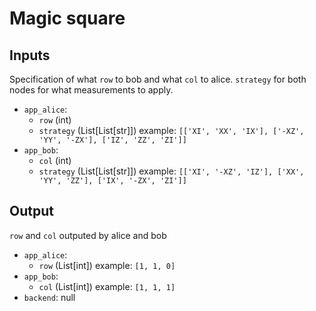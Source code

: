 # Magic square
## Inputs
Specification of what `row` to bob and what `col` to alice.
`strategy` for both nodes for what measurements to apply.
* `app_alice`:
  * `row` (int)
  * `strategy` (List[List[str]])
    example: `[['XI', 'XX', 'IX'], ['-XZ', 'YY', '-ZX'], ['IZ', 'ZZ', 'ZI']]`
* `app_bob`:
  * `col` (int)
  * `strategy` (List[List[str]])
    example: `[['XI', '-XZ', 'IZ'], ['XX', 'YY', 'ZZ'], ['IX', '-ZX', 'ZI']]`

## Output
`row` and `col` outputed by alice and bob
* `app_alice`:
  * `row` (List[int])
    example: `[1, 1, 0]`
* `app_bob`:
  * `col` (List[int])
    example: `[1, 1, 1]`
* `backend`: null
